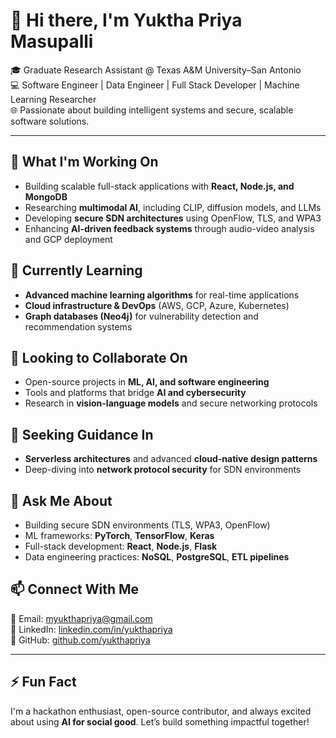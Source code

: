 # 👋 Hi there, I'm Yuktha Priya Masupalli

🎓 Graduate Research Assistant @ Texas A&M University–San Antonio  
💻 Software Engineer | Data Engineer | Full Stack Developer | Machine Learning Researcher  
🌐 Passionate about building intelligent systems and secure, scalable software solutions.

---

## 🔭 What I'm Working On

- Building scalable full-stack applications with **React, Node.js, and MongoDB**
- Researching **multimodal AI**, including CLIP, diffusion models, and LLMs
- Developing **secure SDN architectures** using OpenFlow, TLS, and WPA3
- Enhancing **AI-driven feedback systems** through audio-video analysis and GCP deployment

## 🌱 Currently Learning

- **Advanced machine learning algorithms** for real-time applications
- **Cloud infrastructure & DevOps** (AWS, GCP, Azure, Kubernetes)
- **Graph databases (Neo4j)** for vulnerability detection and recommendation systems

## 🤝 Looking to Collaborate On

- Open-source projects in **ML, AI, and software engineering**
- Tools and platforms that bridge **AI and cybersecurity**
- Research in **vision-language models** and secure networking protocols

## 🤔 Seeking Guidance In

- **Serverless architectures** and advanced **cloud-native design patterns**
- Deep-diving into **network protocol security** for SDN environments

## 💬 Ask Me About

- Building secure SDN environments (TLS, WPA3, OpenFlow)
- ML frameworks: **PyTorch**, **TensorFlow**, **Keras**
- Full-stack development: **React**, **Node.js**, **Flask**
- Data engineering practices: **NoSQL**, **PostgreSQL**, **ETL pipelines**

## 📫 Connect With Me

📧 Email: myukthapriya@gmail.com  
🔗 LinkedIn: [linkedin.com/in/yukthapriya](https://www.linkedin.com/in/yukthapriya)  
🐙 GitHub: [github.com/yukthapriya](https://github.com/yukthapriya)  

---

## ⚡ Fun Fact

I'm a hackathon enthusiast, open-source contributor, and always excited about using **AI for social good**. Let’s build something impactful together!


